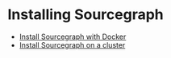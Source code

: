 # Installing Sourcegraph

- [Install Sourcegraph with Docker](docker.md)
- [Install Sourcegraph on a cluster](cluster.md)

